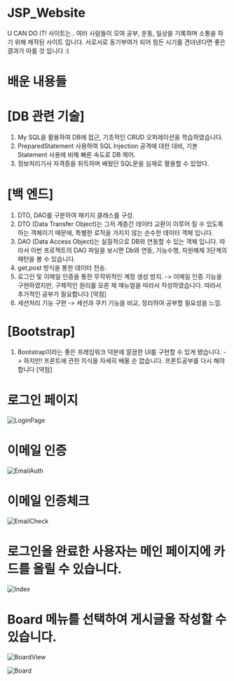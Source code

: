 # JSP_Website


U CAN DO IT! 사이트는.. 여러 사람들이 모여 공부, 운동, 일상을 기록하며 소통을 하기 위해 제작된 사이트 입니다.
서로서로 동기부여가 되어 힘든 시기를 견뎌낸다면 좋은 결과가 따를 것 입니다 :)



# 배운 내용들


# [DB 관련 기술]
1) My SQL을 활용하여 DB에 접근, 기초적인 CRUD 오퍼레이션을 학습하였습니다.
2) PreparedStatement 사용하여 SQL Injection 공격에 대한 대비, 기본 Statement 사용에 비해 빠른 속도로 DB 제어.
3) 정보처리기사 자격증을 취득하며 배웠던 SQL문을 실제로 활용할 수 있었다.

# [백 엔드]
1) DTO, DAO를 구분하여 패키지 클래스를 구성.
2) DTO (Data Transfer Object)는 그저 계층간 데이터 교환이 이루어 질 수 있도록 하는 객체이기 때문에, 특별한 로직을 가지지 않는 순수한 데이터 객체 입니다.
3) DAO (Data Access Object)는 실질적으로 DB와 연동할 수 있는 객체 입니다. 따라서 이번 프로젝트의 DAO 파일을 보시면 Db와 연동, 기능수행, 자원해제 3단계의 패턴을 볼 수 있습니다.
4) get,post 방식을 통한 데이터 전송. 
5) 로그인 및 이메일 인증을 통한 무작위적인 계정 생성 방지. -> 이메일 인증 기능을 구현하였지만, 구체적인 원리를 모른 채 매뉴얼을 따라서 작성하였습니다. 따라서 추가적인 공부가 필요합니다 [약점]
6) 세션처리 기능 구현 -> 세션과 쿠키 기능을 비교, 정리하여 공부할 필요성을 느낌.

# [Bootstrap]
1) Bootstrap이라는 좋은 프레임워크 덕분에 깔끔한 UI를 구현할 수 있게 됐습니다.  -> 하지만! 프론트에 관한 지식을 자세히 배울 순 없습니다. 프론트공부를 다시 해야합니다 [약점]



# 로그인 페이지
![LoginPage](https://user-images.githubusercontent.com/68497879/121640642-256bef80-cac9-11eb-840c-76ee219bd257.jpg)




# 이메일 인증
![EmailAuth](https://user-images.githubusercontent.com/68497879/121640783-50564380-cac9-11eb-83a1-580013e9c287.jpg)

# 이메일 인증체크
![EmailCheck](https://user-images.githubusercontent.com/68497879/121641188-d5415d00-cac9-11eb-83f9-7fd4eeeda02c.jpg)

# 로그인을 완료한 사용자는 메인 페이지에 카드를 올릴 수 있습니다.
![Index](https://user-images.githubusercontent.com/68497879/121641272-f0ac6800-cac9-11eb-8b73-7ce19cbc7acc.jpg)

# Board 메뉴를 선택하여 게시글을 작성할 수 있습니다.
![BoardView](https://user-images.githubusercontent.com/68497879/121641323-00c44780-caca-11eb-9959-20b221c4f47d.jpg)

![Board](https://user-images.githubusercontent.com/68497879/121641330-028e0b00-caca-11eb-99fa-19a453757227.jpg)




